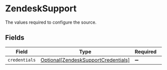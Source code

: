 # ZendeskSupport

The values required to configure the source.


## Fields

| Field                                                                                   | Type                                                                                    | Required                                                                                | Description                                                                             |
| --------------------------------------------------------------------------------------- | --------------------------------------------------------------------------------------- | --------------------------------------------------------------------------------------- | --------------------------------------------------------------------------------------- |
| `credentials`                                                                           | [Optional[ZendeskSupportCredentials]](../../models/shared/zendesksupportcredentials.md) | :heavy_minus_sign:                                                                      | N/A                                                                                     |